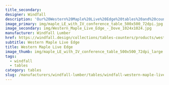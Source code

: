```yaml
---
title_secondary:
designer: Windfall
description: 'Our%20Western%20Maple%20Live%20Edge%20tables%20and%20counters%A0have%20the%20bark%20of%20the%20tree%20removed%20letting%20the%20natural%20edge%20of%20the%20log%20dictate%20the%20piece.%20Each%20piece%20has%20a%A0unique%20character%20%A0including%20surface%20checking%20and%20natural%20cracks.%20Western%20%28Big%20Leaf%29%20maple%20originates%20in%20the%20Western%20United%20States%20along%20the%20Pacific%20coast.%20The%20wood%20varies%20from%20reddish%20white%2C%20sometimes%20with%20a%20grayish%20cast%2C%20to%20a%20light%20pinkish-brown.%20Much-the%20wood%20is%20straight%20grained%20but%20may%20include%A0figuring%20such%20as%A0wavy%2C%20quilted%2C%20fiddle-back%20or%20birds-eye%20grain%20patterns.%20The%20live%20edge%20can%20be%20mounted%20up%20or%20down%2C%20%28please%20specify%20when%20ordering%2C%20default%20is%20live%20edge%20up%29.%20Tops%A0are%20made%20to%20order%20with%20planks%204%22-8%22%20wide%20depending%20on%20table%20dimensions.'
image_primary: img/maple_LE_with_IV_conference_table_500x500_72dpi.jpg
image_secondary: img/Western_Maple_Live_Edge_-_Dove_1024x1024.jpg
manufacturer: Windfall Lumber
href: https://windfall.design/collections/tables-counters/products/western-maple-live-edge-countertop-clear
subtitle: Western Maple Live Edge
title: Western Maple Live Edge
image_thumb: img/maple_LE_with_IV_conference_table_500x500_72dpi_large.jpg
tags:
  - windfall
  - tables
category: tables
slug: /manufacturers/windfall-lumber/tables/windfall-western-maple-live-edge
---
```

